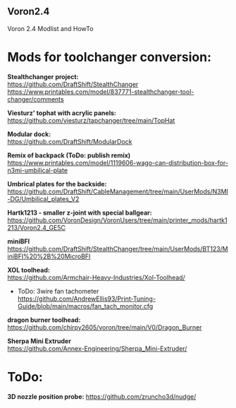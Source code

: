 ## Voron2.4
Voron 2.4 Modlist and HowTo


# Mods for toolchanger conversion:  

**Stealthchanger project:**  
https://github.com/DraftShift/StealthChanger  
https://www.printables.com/model/837771-stealthchanger-tool-changer/comments


**Viesturz' tophat with acrylic panels:**  
https://github.com/viesturz/tapchanger/tree/main/TopHat

**Modular dock:**  
https://github.com/DraftShift/ModularDock

**Remix of backpack (ToDo: publish remix)**  
https://www.printables.com/model/1119606-wago-can-distribution-box-for-n3mi-umbilical-plate

**Umbrical plates for the backside:**  
https://github.com/DraftShift/CableManagement/tree/main/UserMods/N3MI-DG/Umbilical_plates_V2

**Hartk1213 - smaller z-joint with special ballgear:**  
https://github.com/VoronDesign/VoronUsers/tree/main/printer_mods/hartk1213/Voron2.4_GE5C

**miniBFI**
https://github.com/DraftShift/StealthChanger/tree/main/UserMods/BT123/MiniBFI%20%2B%20MicroBFI

**XOL toolhead:**  
https://github.com/Armchair-Heavy-Industries/Xol-Toolhead/  
 - ToDo: 3wire fan tachometer  
    https://github.com/AndrewEllis93/Print-Tuning-Guide/blob/main/macros/fan_tach_monitor.cfg

**dragon burner toolhead:**  
https://github.com/chirpy2605/voron/tree/main/V0/Dragon_Burner

**Sherpa Mini Extruder**  
https://github.com/Annex-Engineering/Sherpa_Mini-Extruder/

# ToDo:
**3D nozzle position probe:**
https://github.com/zruncho3d/nudge/
